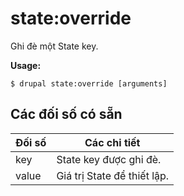 # state:override
Ghi đè một State key.

**Usage:**
```
$ drupal state:override [arguments]
```

## Các đối số có sẵn
Đối số | Các chi tiết
---------|-------------
key | State key được ghi đè.
value | Giá trị State để thiết lập.
